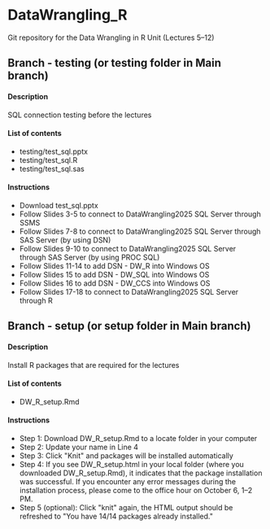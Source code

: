 # DataWrangling_R
Git repository for the Data Wrangling in R Unit (Lectures 5–12)

## Branch - testing (or testing folder in Main branch)
#### Description
SQL connection testing before the lectures

#### List of contents
- testing/test_sql.pptx
- testing/test_sql.R
- testing/test_sql.sas

#### Instructions
- Download test_sql.pptx 
- Follow Slides 3-5  to connect to DataWrangling2025 SQL Server through SSMS 
- Follow Slides 7-8  to connect to DataWrangling2025 SQL Server through SAS Server (by using DSN)
- Follow Slides 9-10 to connect to DataWrangling2025 SQL Server through SAS Server (by using PROC SQL)
- Follow Slides 11-14 to add DSN - DW_R into Windows OS
- Follow Slides 15 to add DSN - DW_SQL into Windows OS
- Follow Slides 16 to add DSN - DW_CCS into Windows OS
- Follow Slides 17-18 to connect to DataWrangling2025 SQL Server through R

## Branch - setup (or setup folder in Main branch)
#### Description
Install R packages that are required for the lectures

#### List of contents
- DW_R_setup.Rmd

#### Instructions
- Step 1: Download DW_R_setup.Rmd to a locate folder in your computer
- Step 2: Update your name in Line 4
- Step 3: Click "Knit" and packages will be installed automatically
- Step 4: If you see DW_R_setup.html in your local folder (where you downloaded DW_R_setup.Rmd), it indicates that the package installation was successful. If you encounter any error messages during the installation process, please come to the office hour on October 6, 1–2 PM.
- Step 5 (optional): Click "knit" again, the HTML output should be refreshed to "You have 14/14 packages already installed."

